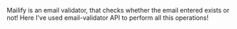 Mailify is an email validator, that checks whether the email entered exists or not! Here I've used email-validator API to perform all this operations!
